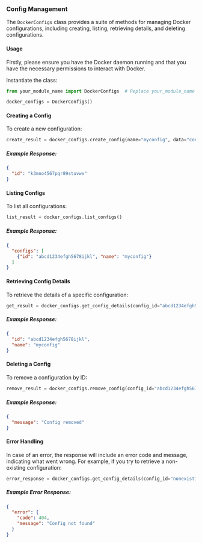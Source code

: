 ### Config Management

The `DockerConfigs` class provides a suite of methods for managing Docker configurations, including creating, listing, retrieving details, and deleting configurations.

#### Usage

Firstly, please ensure you have the Docker daemon running and that you have the necessary permissions to interact with Docker.

Instantiate the class:

```python
from your_module_name import DockerConfigs  # Replace your_module_name with the actual name of your module

docker_configs = DockerConfigs()
```

#### Creating a Config

To create a new configuration:

```python
create_result = docker_configs.create_config(name="myconfig", data="config_data_here")
```

##### Example Response:

```json
{
  "id": "k3mno4567pqr89stuvwx"
}
```

#### Listing Configs

To list all configurations:

```python
list_result = docker_configs.list_configs()
```

##### Example Response:

```json
{
  "configs": [
    {"id": "abcd1234efgh5678ijkl", "name": "myconfig"}
  ]
}
```

#### Retrieving Config Details

To retrieve the details of a specific configuration:

```python
get_result = docker_configs.get_config_details(config_id="abcd1234efgh5678ijkl")
```

##### Example Response:

```json
{
  "id": "abcd1234efgh5678ijkl",
  "name": "myconfig"
}
```

#### Deleting a Config

To remove a configuration by ID:

```python
remove_result = docker_configs.remove_config(config_id="abcd1234efgh5678ijkl")
```

##### Example Response:

```json
{
  "message": "Config removed"
}
```

#### Error Handling

In case of an error, the response will include an error code and message, indicating what went wrong. For example, if you try to retrieve a non-existing configuration:

```python
error_response = docker_configs.get_config_details(config_id="nonexisting")
```

##### Example Error Response:

```json
{
  "error": {
    "code": 404,
    "message": "Config not found"
  }
}
```
